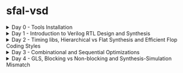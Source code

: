 # sfal-vsd
<details>
<summary>Day 0 - Tools Installation</summary>

### Yosys

```bash
$ git clone https://github.com/YosysHQ/yosys.git
$ cd yosys
$ sudo apt install make   # (If make is not installed please install it)
$ sudo apt-get install build-essential clang bison flex \
    libreadline-dev gawk tcl-dev libffi-dev git \
    graphviz xdot pkg-config python3 libboost-system-dev \
    libboost-python-dev libboost-filesystem-dev zlib1g-dev
$ make
$ sudo make install
```

[![Image](https://github.com/user-attachments/assets/5a9aeb0d-8f95-444a-b6ae-e945320eb726)](https://github.com/karthikguptatelukunta-tech/sfal-vsd/issues/1#issue-3436974372)



### iverilog
```bash
$ sudo apt-get install iverilog
```
![iverilog](https://github.com/user-attachments/assets/1e5f143e-8087-48c4-bddf-82255f542e38)

###Gtkwave
```bash
$ sudo apt update
$ sudo apt install gtkwave
```
![WhatsApp Image 2025-09-19 at 23 33 45](https://github.com/user-attachments/assets/61431f8d-6f14-453f-b52f-5f36052e50f1)
![WhatsApp Image 2025-09-19 at 23 33 45 (1)](https://github.com/user-attachments/assets/03ecd167-3d8b-45e6-828c-df115ab34e68)
</details>
<details>
	<summary>Day 1 - Introduction to Verilog RTL Design and Synthesis </summary>

# Day 1 - Introduction to Verilog RTL Design and Synthesis
## Introduction to open-source simulator Iverilog

Folder structure of the git clone:
- `lib` - will contain sky130 standard cell library
- `my_lib/verilog_models` - will contain standard cell verilog model
- `verilog_files` -contains the lab experiments source files

<img width="1541" height="784" alt="Screenshot 2025-09-25 151227" src="https://github.com/user-attachments/assets/c4a5d59f-71f6-4c5c-b194-437c7ac91376" />
<img width="1904" height="1018" alt="Screenshot 2025-09-25 151402" src="https://github.com/user-attachments/assets/6f42da14-0842-44fd-a97f-ac39cc153a69" />



Example of a design good_mux.v 

```
module good_mux (input i0 , input i1 , input sel , output reg y);
always @ (*)
begin
	if(sel)
		y <= i1;
	else 
		y <= i0;
end
endmodule
```
Example of a testbench tb_good_mux.v 

```
`timescale 1ns / 1ps
module tb_good_mux;
	// Inputs
	reg i0,i1,sel;
	// Outputs
	wire y;

        // Instantiate the Unit Under Test (UUT)
	good_mux uut (
		.sel(sel),
		.i0(i0),
		.i1(i1),
		.y(y)
	);

	initial begin
	$dumpfile("tb_good_mux.vcd");
	$dumpvars(0,tb_good_mux);
	// Initialize Inputs
	sel = 0;
	i0 = 0;
	i1 = 0;
	#300 $finish;
	end

always #75 sel = ~sel;
always #10 i0 = ~i0;
always #55 i1 = ~i1;
endmodule
```
Command to run the design and testbench
```
iverilog good_mux.v tb_good_mux.v
```
The output of the iverilog is a .vcd file and a.out file is created. By executing a.out iverilog dump the vcd file.

## Introduction to GTKWave
gtkwave will be used to generate the waveforms and display in visual format.

Command to view the vcd file in gtkwave 
```
gtkwave tb_good_mux.vcd
```
The waveform in gtwave is shown below

![WhatsApp Image 2025-09-25 at 22 06 27](https://github.com/user-attachments/assets/c503ee07-1471-4e84-b20d-0c1f064c3964)


## Introduction to Yosys
It is the synthesizer used to convert RTL to netlist.
Netlist should be the same as the Design but represented in the form of standard cells.
The same testbench can be used to verify RTL and Synthesized Netlist.

<img width="1866" height="989" alt="Screenshot 2025-09-25 155905" src="https://github.com/user-attachments/assets/5c4e22bd-e9b2-411a-82f0-04d6f44dbf71" />


## Introduction to Logic Synthesis

<img width="1866" height="1079" alt="Screenshot 2025-09-25 160029" src="https://github.com/user-attachments/assets/c40f7df7-8755-46ca-8256-4d1be34bf77a" />
<img width="1427" height="1027" alt="Screenshot 2025-09-25 160201" src="https://github.com/user-attachments/assets/fca35285-04ca-48e9-8198-52b582494c04" />



## Lab using Yosys and Sky130 PDKs

![WhatsApp Image 2025-09-25 at 22 11 10](https://github.com/user-attachments/assets/ecc2c7d5-348e-41b5-957b-105ca47d984e)
![WhatsApp Image 2025-09-25 at 22 11 11](https://github.com/user-attachments/assets/43262f4d-e8d5-432b-8c6e-9b0270c633a9)
![WhatsApp Image 2025-09-25 at 22 11 11 (1)](https://github.com/user-attachments/assets/ffbc2664-5853-46d3-9737-338b67a4a5d8)
![WhatsApp Image 2025-09-25 at 22 11 11 (2)](https://github.com/user-attachments/assets/b4e68d4b-f8cc-4f32-8aff-07cd76372254)





</details>
<details>
<summary>Day 2 - Timing libs, Hierarchical vs Flat Synthesis and Efficient Flop Coding Styles </summary>
# Day 2 - Timing libs, Hierarchical vs Flat Synthesis and Efficient Flop Coding Styles
Standard cell libraries are characterized across **PVT (Process, Voltage, Temperature)** conditions to model real-world variations.  

- **Process (P):** Variations due to fabrication (e.g., fast, slow, typical).  
- **Voltage (V):** Variations in supply voltage levels.  
- **Temperature (T):** Variations in operating temperature.  

💡 Library filenames typically encode these conditions:  
- **`tt`** → Typical process corner  
- **`025C`** → Characterized at 25 °C  
- **`1v80`** → Characterized at 1.8 V  

**Example:**  
my_lib_tt_025C_1v80.lib
This corresponds to **typical process**, **25 °C temperature**, and **1.8 V voltage**.

<img width="827" height="834" alt="Screenshot 2025-09-25 212420" src="https://github.com/user-attachments/assets/323e2dfc-d72e-46eb-81b5-c88c10fb4109" />

## Hierarchical vs Flat Synthesis

### Hierarchical Synthesis
##  Report after Synthesizing `multiple_modules.v`

After synthesis, the **sub-module statistics** are printed.  
- Example: `sub_module1` has **1 AND gate** and `sub_module2` has **1 OR gate**.  
- This demonstrates **Hierarchical Synthesis**.

###  Hierarchy Preservation
- `sub_module1` and `sub_module2` are instantiated separately in the synthesized Verilog netlist.  
- Instead of directly showing AND/OR gates, we see the **sub-modules** when running the `show` command (as seen in the screenshot).  

###  Inside `sub_module2` (in synthesized netlist `multiple_modules_hier.v`)
- Instead of an OR gate, the inputs **a & b** pass through an **inverter** and then a **NAND gate**.  
- Reason: In CMOS, stacking **PMOS** (as in an OR gate) is inefficient, since PMOS has lower mobility and must be made wider to achieve meaningful output.  
- Hence, the synthesis tool optimizes the OR function into **INV + NAND**.  

👉 The next step is to analyze the **`.lib` file** for deeper understanding of how this mapping is performed.
![WhatsApp Image 2025-09-26 at 17 05 16](https://github.com/user-attachments/assets/3f26a54c-21e9-461f-ad18-d3e7dc70a8f6)
![WhatsApp Image 2025-09-26 at 17 05 59](https://github.com/user-attachments/assets/fa10a091-a057-4c58-88a3-b113eb0cb26f)
![WhatsApp Image 2025-09-26 at 17 05 15](https://github.com/user-attachments/assets/8573f77f-7c78-496b-96b6-89a20332a4a9)
### Flat Synthesis
The design can be flattened by using the command `flatten`.

Screenshot shows the command, synthesized netlist and the logical diagram.
<img width="1655" height="850" alt="Screenshot 2025-09-26 164629" src="https://github.com/user-attachments/assets/9dbec2cc-ce0d-43b1-ae39-0431a95bcd31" />
### Sub-module Level Synthesis
RTL (Register Transfer Level) designs are often modular, with various functional blocks or sub-modules. Sub-module level synthesis allows each of these sub-modules to be synthesized independently.
## 🔎 Why Sub-Module Level Synthesis?

Sub-module level synthesis is an important step in digital design because it allows finer control and better results during optimization. Some key benefits are:

- **Optimization and Area Reduction:**  
  Each sub-module is optimized on its own. The synthesis tool can apply logic optimizations, technology mapping, and area minimization locally, which leads to efficient use of resources and a smaller overall chip area.  

- **Reusability:**  
  Sub-modules can be designed, verified, and optimized independently. Once created, they can be reused across multiple designs, saving effort and improving design productivity.  

- **Parallel Processing:**  
  For large projects, different sub-modules can be synthesized in parallel. This makes the overall synthesis process faster and more scalable.  

---

### 🛠️ Running Sub-Module Synthesis  

Below are the commands to synthesize a specific sub-module:  

```bash
read_liberty -lib ../lib/sky130_fd_sc_hd__tt_025C_1v80.lib
read_verilog multiple_modules.v
synth -top sub_module1
abc -liberty ../lib/sky130_fd_sc_hd__tt_025C_1v80.lib
show
```
<img width="830" height="616" alt="Screenshot 2025-09-26 171240" src="https://github.com/user-attachments/assets/179b8fe8-8956-4d03-a4f4-86783acaf06f" />


## Various Flop Coding Styles and Optimization

### Why do we need flops and how do they prevent glitches in the circuit?

Why Flops Help Prevent Glitches

Glitches in digital circuits often show up because of signal delays, noise, or timing mismatches. Flip-flops (flops) play a big role in keeping things clean and stable:

Synchronization: Flops are edge-triggered. They only “listen” on clock edges (rising or falling), so outputs don’t randomly toggle when inputs wiggle in between. This makes sure the output updates in a controlled way, not due to short-lived glitches.

Timing Control: Since flops are driven by a clock, all updates happen in sync across the design. That clocked behavior prevents mismatched arrival times of signals from creating unwanted glitches.

In short, flops act like a timing checkpoint—capturing signals only at defined moments and filtering out noise or spurious transitions.
<img width="846" height="867" alt="324639488-32aab966-261a-4e42-9f49-59572586cd0f" src="https://github.com/user-attachments/assets/158f932d-3750-4b2e-b4eb-b9c14284dfa4" />
### Different types of flops
To initialize flops, we need to `set` and `reset` which can be synchronous or asynchronous
<img width="775" height="423" alt="324651651-338b941f-4a51-4cf3-9289-f344afac2922" src="https://github.com/user-attachments/assets/d632e03d-d85e-4c3f-a153-1859446967c4" />
![WhatsApp Image 2025-09-26 at 23 17 53](https://github.com/user-attachments/assets/2fa482f7-80d5-4e0b-9de8-b41db0cf03bd)
![WhatsApp Image 2025-09-26 at 23 17 54](https://github.com/user-attachments/assets/8cfddd98-f0f4-4c90-9122-a101d112d388)
![WhatsApp Image 2025-09-26 at 23 17 54 (1)](https://github.com/user-attachments/assets/de4d41ed-ac60-4485-b50c-1b3d5d87df60)
![WhatsApp Image 2025-09-26 at 23 17 55](https://github.com/user-attachments/assets/670a5892-c34a-46fc-a697-a3d9cb0e7285)
![WhatsApp Image 2025-09-26 at 23 17 55 (1)](https://github.com/user-attachments/assets/653bd990-7c62-46ac-b364-f9b04fd70cbf)
![WhatsApp Image 2025-09-26 at 23 17 55 (2)](https://github.com/user-attachments/assets/6c9c12ff-0849-4fd0-a8b9-29995f926b59
![WhatsApp Image 2025-09-26 at 23 17 56](https://github.com/user-attachments/assets/adaedfb0-d5cc-4368-a9a8-f646cb889e4d)

### Synthesizing flops
The command to synthesize ***DFF with asynchronous reset*** as an example
```
read_liberty -lib ../lib/sky130_fd_sc_hd__tt_025C_1v80.lib
read_verilog dff_asyncres.v
synth -top dff_asyncres
dfflibmap -liberty ../lib/sky130_fd_sc_hd__tt_025C_1v80.lib
abc -liberty ../lib/sky130_fd_sc_hd__tt_025C_1v80.lib
show
```
![WhatsApp Image 2025-09-26 at 23 17 55](https://github.com/user-attachments/assets/b3cd999e-5789-4f96-9a9d-ba05d3e3510a)
![WhatsApp Image 2025-09-26 at 23 17 55 (1)](https://github.com/user-attachments/assets/c51ad20c-ea30-4a2c-aff5-eaab1eb4a033)
![WhatsApp Image 2025-09-26 at 23 17 55 (2)](https://github.com/user-attachments/assets/e95f6003-3de8-4ee5-bc64-6c43f1ef0568)
![WhatsApp Image 2025-09-26 at 23 17 56](https://github.com/user-attachments/assets/dbc90c93-e363-4539-8c6d-fbcdb1a77a90)

### Synthesizing mult2 (multiply by 2)

 
To implement `y[3:0] = 2*a[2:0]`, we append a `1'b0 `to the `a[2:0]` i.e, `y[3:0] = {a[2:0],0}`. This is also equal to left shift the input bits by 1.
This can be realized by just wiring.
So we expect no hardware which is also seen in the screenshot below, analysis after synthesis and show. The command 'abc' is not required for mapping when there are no cells.

![WhatsApp Image 2025-09-26 at 23 29 03](https://github.com/user-attachments/assets/178dc861-bfbd-4b97-8324-2185ce4d2ed4)
![WhatsApp Image 2025-09-26 at 23 29 04](https://github.com/user-attachments/assets/9c8b030d-bb94-4187-b01f-436ce7d4896b)
![WhatsApp Image 2025-09-26 at 23 29 04 (1)](https://github.com/user-attachments/assets/39744db2-3532-482c-b055-7aa5de7f1070)
### Synthesizing mult9 (multiply by 9 or 8+1)

`y=9*a` can be considered `8*a+1*a`
To implement `y[5:0] = 9*a[2:0]`, we append `000` to `a[2:0]` and then add `a` i.e, `y[5:0] = {a[2:0],000} + a[2:0]`.
This can be realized just by wiring.
So we expect no hardware which is also seen in the screenshot below, analysis after synthesis and show. The command 'abc' is not required for mapping when there are no cells.
![WhatsApp Image 2025-09-26 at 23 30 52](https://github.com/user-attachments/assets/86cab940-27b5-44b8-b07c-b7f3cf8c8d53)
![WhatsApp Image 2025-09-26 at 23 31 29](https://github.com/user-attachments/assets/80acf8a2-61de-433c-82f5-73e8d5e1112b)
![WhatsApp Image 2025-09-26 at 23 30 52 (1)](https://github.com/user-attachments/assets/2330f8ca-a128-4d59-ae5d-c539b430c210
</details>

<details>
	<summary>Day 3 - Combinational and Sequential Optimizations </summary>
	
# Day 3 - Combinational and Sequential Optimizations

## Introduction to Optimizations

### Combinational Logic Optimization
Logic optimization is all about squeezing the design to make it more efficient in terms of area and power.

Two of the most common techniques are:

Constant Propagation – simplifying logic by directly replacing signals with known constant values.

Boolean Logic Optimization – using methods like K-maps or Quine-McCluskey to minimize expressions.
<img width="618" height="324" alt="326310525-c8bd1118-52f7-441b-8cff-254d851cb892" src="https://github.com/user-attachments/assets/c5babb75-241e-4a5c-9f56-66b47b66b19c" />


one such example is shown below
<img width="619" height="300" alt="326311271-aa864102-ef33-4d45-9ec9-929738172cd4" src="https://github.com/user-attachments/assets/62166bce-2939-4c58-999f-dc6d233f04f3" />
### Sequential Logic Optimization
The technqiues used are:
1) Basic
   - Sequential constant propagation
2) Advanced (not covered as part of lab)
   - Static optimization
   - Retiming
   - Sequential logic cloning (floorplan aware synthesis)

An example of sequential constant propagation is highlighted below of DFF with asynchronous reset where D input is grounded. To note, the same technique cannot be applied to DFF with the asynchronous set because while `Q=1` when `Set=1`, but `Q=0` at `Set=0` at the next CLK pulse. Q is dependent not only on Set but also on the clock edge.
<img width="629" height="348" alt="326312711-3e31a212-a0b0-42c3-be92-d0075a9f7d1c" src="https://github.com/user-attachments/assets/8d26b664-c3cc-424e-81b5-6f34c832083c" />
Retiming is a technique to improve the performance of the circuit.
<img width="600" height="337" alt="326621258-23bcc15c-813b-496a-aebf-ebbf5ceba557" src="https://github.com/user-attachments/assets/538164d5-418a-489b-94f6-83d27305d7ad" />


## Combinational Logic Optimizations
Commands for optimization

```
opt_clean -purge
```
### Optimization of opt_check.v
Syntax for opt_check.v
```
module opt_check (input a , input b , output y);
        assign y = a?b:0;
endmodule
```
For opt_check.v the assignment `y = a?b:0` reduces to `y = ab`. The screenshot shown below explains this
<img width="533" height="304" alt="326625012-f4b6a999-f665-412f-a705-9496bfdd04c2" src="https://github.com/user-attachments/assets/8af34607-5afe-42fd-9aea-7175625f786d" /> 


The logic implementation after synthesis for opt_check.v is shown below, showing only AND gate.

![WhatsApp Image 2025-09-27 at 12 51 17](https://github.com/user-attachments/assets/dbb3d68d-cd8a-4c8d-bc96-44adf925213e) 

### Optimization of opt_check2.v
Syntax for opt_check2.v
```
module opt_check2 (input a , input b , output y);
        assign y = a?1:b;
endmodule
```
For opt_check2.v the assignment `y = a?1:b` reduces to `y = a + b`. 

The logic implementation after synthesis for opt_check2.v is shown below, showing only OR gate.

![WhatsApp Image 2025-09-27 at 12 52 40](https://github.com/user-attachments/assets/8aecb0a7-56db-4884-a67f-4cd505c39e04) 


### Optimization of opt_check3.v
Syntax for opt_check3.v
```
module opt_check3 (input a , input b, input c , output y);
	assign y = a?(c?b:0):0;
endmodule
```
For opt_check.v the assignment `y = a?(c?b:0):0` reduces to `y = abc`. The screenshot shown below explains this.

<img width="541" height="286" alt="326627801-c9fb59d8-d080-4776-bec6-46e3b48b3d68" src="https://github.com/user-attachments/assets/f1daa2f0-7264-43a4-96e6-77b40090152c" />

The logic implementation after synthesis for opt_check3.v is shown below, showing 3 input AND gate.

![WhatsApp Image 2025-09-27 at 12 54 44](https://github.com/user-attachments/assets/e511efd0-0239-4834-aa7e-eb66165ea837)


### Optimization of multiple_module_opt.v

Syntax of multiple_module_opt.v
```
module sub_module1(input a , input b , output y);
 assign y = a & b;
endmodule

module sub_module2(input a , input b , output y);
 assign y = a^b;
endmodule

module multiple_module_opt(input a , input b , input c , input d , output y);
wire n1,n2,n3;

sub_module1 U1 (.a(a) , .b(1'b1) , .y(n1));
sub_module2 U2 (.a(n1), .b(1'b0) , .y(n2));
sub_module2 U3 (.a(b), .b(d) , .y(n3));

assign y = c | (b & n1); 
endmodule
```

The logic implementation after synthesis for multiple_module_opt.v is shown below.

![WhatsApp Image 2025-09-27 at 12 55 58](https://github.com/user-attachments/assets/72816d7c-32b8-45cd-affa-10ba122b57af)


## Sequential Logic Optimizations

Both the dff_const1.v and dff_const2 are explained below.

<img width="851" height="415" alt="326765445-b9bede59-edaa-4f4f-ad90-9036c63aa4da" src="https://github.com/user-attachments/assets/fcffee66-49e3-40a4-b13a-39f575bc804e" />
### Optimizing dff_const1.v

Syntax for dff_const1.v
```
module dff_const1(input clk, input reset, output reg q);
always @(posedge clk, posedge reset)
begin
	if(reset)
		q <= 1'b0;
	else
		q <= 1'b1;
end

endmodule
```
For dff_const1.v, `q=0` as long as `reset=1`. However, when `reset=0` `q` doesn't immediately becomes `1` rather at the next rising edge of the `clk` as shown below. ***So the optimization cannot be applied***.

![WhatsApp Image 2025-09-27 at 13 18 30](https://github.com/user-attachments/assets/0788ed96-75ad-4c3c-92cb-5d1bb781b7a6)

The commands to run the synthesis
```
read_liberty -lib ../lib/sky130_fd_sc_hd__tt_025C_1v80.lib
read_verilog dff_const1.v
synth -top dff_const1
dfflibmap -liberty ../lib/sky130_fd_sc_hd__tt_025C_1v80.lib
abc -liberty ../lib/sky130_fd_sc_hd__tt_025C_1v80.lib
show
```

The logic implementation after synthesis for dff_const1.v is shown below.
![WhatsApp Image 2025-09-27 at 13 20 31](https://github.com/user-attachments/assets/f177515a-b1c0-4b9a-8dea-e32c7d7a749f)
similarly,
![WhatsApp Image 2025-09-27 at 13 22 24](https://github.com/user-attachments/assets/de7fa636-4688-46ac-89dc-841479ea562e)
![WhatsApp Image 2025-09-27 at 13 22 24 (1)](https://github.com/user-attachments/assets/274aa7c9-fd36-4591-9eba-4560c91bc4d0)
![WhatsApp Image 2025-09-27 at 13 22 25](https://github.com/user-attachments/assets/13b9be48-0275-4f29-986b-c8319bbd752a)
![WhatsApp Image 2025-09-27 at 13 22 25](https://github.com/user-attachments/assets/ecdb25bd-3c76-4182-9d8c-f61836a52b1b)

### Optimizing dff_const3.v (above images)

Syntax for dff_const3.v
```
module dff_const3(input clk, input reset, output reg q);
reg q1;

always @(posedge clk, posedge reset)
begin
	if(reset)
	begin
		q <= 1'b1;
		q1 <= 1'b0;
	end
	else
	begin
		q1 <= 1'b1;
		q <= q1;
	end
end

endmodule
```
For dff_const3.v, there are two flops.  `q1=0` as long as `reset=1`. However, when `reset=0` `q1` doesn't immediately becomes `1` rather at the next rising edge of the `clk` with some propagation delay as shown below. `q=1` as long as `reset=1`, acting as `set` rather than `reset`. However, when `reset=0` `q` samples `q1` as `0` as there are some propagation delay for `q1`as shown below. At the next `clk` edge `q` samples `q1` as `1`.
***So the optimization cannot be applied***.

The command to run HDL simulation
```
iverilog dff_const3.v tb_dff_const3.v
./a.out
gtkwave tb_dff_const3.vcd
```
The HDL simulation is shown below.

The commands to run the synthesis
```
read_liberty -lib ../lib/sky130_fd_sc_hd__tt_025C_1v80.lib
read_verilog dff_const3.v
synth -top dff_const3
dfflibmap -liberty ../lib/sky130_fd_sc_hd__tt_025C_1v80.lib
abc -liberty ../lib/sky130_fd_sc_hd__tt_025C_1v80.lib
show
```

## Sequential Optimzations for Unused Outputs

### Optimization of Case1: 3-bit Up Counter with q[0] used (counter_opt.v)
Example of a counter where bits at the position of [2] and [1] are unused.

```
module counter_opt (input clk , input reset , output q);
reg [2:0] count;
assign q = count[0];

always @(posedge clk ,posedge reset)
begin
	if(reset)
		count <= 3'b000;
	else
		count <= count + 1;
end

endmodule
```
The screenshot explains the logic of the counter. Only q[0] is used. ***So the optimization can be applied***.

<img width="1200" height="506" alt="326786452-dbdbd8d5-a305-4f31-b8ba-a8c33d53d67a" src="https://github.com/user-attachments/assets/a7d3bedd-a022-4f98-a7b4-2cbe1e0ce3c1" />
The commands to run the synthesis
```
read_liberty -lib ../lib/sky130_fd_sc_hd__tt_025C_1v80.lib
read_verilog counter_opt.v
synth -top counter_opt
dfflibmap -liberty ../lib/sky130_fd_sc_hd__tt_025C_1v80.lib
abc -liberty ../lib/sky130_fd_sc_hd__tt_025C_1v80.lib
show
```
We see only one flop after the synthesis and also seen in synthesis report after `synth -top counter_opt.v`

<img width="1672" height="506" alt="326789951-42d260a1-72bc-4d5f-b891-9fea58a57813" src="https://github.com/user-attachments/assets/56b9a09b-29eb-4344-80d1-abd4c037d5d8" />
### Optimization of Case2: 3-bit Up Counter (counter_opt2.v)

Example of a counter where all the bits are used.
```
module counter_opt (input clk , input reset , output q);
reg [2:0] count;
assign q = (count[2:0] == 3'b100);

always @(posedge clk ,posedge reset)
begin
	if(reset)
		count <= 3'b000;
	else
		count <= count + 1;
end

endmodule
```
The commands to run the synthesis
```
read_liberty -lib ../lib/sky130_fd_sc_hd__tt_025C_1v80.lib
read_verilog counter_opt.v
synth -top counter_opt
dfflibmap -liberty ../lib/sky130_fd_sc_hd__tt_025C_1v80.lib
abc -liberty ../lib/sky130_fd_sc_hd__tt_025C_1v80.lib
show
```
<img width="829" height="672" alt="326793539-a7c68bda-5619-4dd6-89d4-d8773c1bf345" src="https://github.com/user-attachments/assets/4d88e2ab-6c80-4d9f-afe0-4e5122fc8567" />
<img width="1669" height="386" alt="326793572-95bbe05c-bdde-4bdd-8fe7-492be015dc9f" src="https://github.com/user-attachments/assets/a3d29d01-00ed-4601-a80a-8c23604e6e0b" />
<img width="1167" height="471" alt="326793600-11cd582b-4ccd-4b99-82e2-1c68c92db131" src="https://github.com/user-attachments/assets/9f159fe7-ca84-4348-b26d-2a2081b2dc7c" />

</details>
<details>

 <summary>Day 4 - GLS, Blocking vs Non-blocking and Synthesis-Simulation Mismatch</summary>
 
# Day 4 - GLS, Blocking vs Non-blocking and Synthesis-Simulation Mismatch

## GLS, Synthesis-Simulation Mismatch, and Blocking/Non-blocking Statements
After synthesis, it’s important to validate the design to make sure it still behaves as expected. The key checks are:

-**Functional Verification**
Run simulations on the synthesized netlist to confirm that functionality matches the RTL design.

-**Timing Verification**
Ensure the design meets timing requirements. This is typically done through delay annotation (timing-aware simulation), where real gate delays from the .lib are applied to the netlist.
<img width="529" height="240" alt="Screenshot 2025-09-27 133734" src="https://github.com/user-attachments/assets/27b17251-51ca-4089-938e-131cb0c4aefd" />

### Synthesis Simulation Mismatches

It happens because of the following reasons
- Missing sensitivity list
- Blocking vs non-blocking assignments
- Non-standard verilog coding

#### (1) Missing sensitivity list

As shown in the screenshot below, `always` block is evaluated only when `sel` is changing. So output `y` is not evaluated when `sel` is not changing although `i0` and `i1` are changing. Rather it acts like a latch. The code on the right side represents the correct design coding for `mux`. In this case `always` is evaluated for any signal changes. 

<img width="525" height="304" alt="Screenshot 2025-09-27 133744" src="https://github.com/user-attachments/assets/7ed95325-ac5a-4bc2-b595-23082fd3650a" />

#### (2) Blocking vs Non-blocking Assignments
##### Blocking Statements
-Denoted by =
-Executed sequentially in the order they appear inside the always block
-Each statement completes before the next one starts
##### Non-Blocking Statements
-Denoted by <=
-All right-hand side (RHS) expressions are evaluated when the always block is entered, and updates to the left-hand side (LHS) happen in parallel
-Enables concurrent execution


 The left side of the screenshot below gives us the correct execution. While the right side can lead to serious issues as `d` is assigned to `q` directly. ***So choosing non-blocking statements is best practice*** (highlighted in the screenshot below).
 <img width="509" height="269" alt="Screenshot 2025-09-27 133754" src="https://github.com/user-attachments/assets/20227375-233f-4d74-9530-cf4e0a2e1c1d" />

##### Blocking Statements Leading to Synthesis Simulation Mismatch

In the code shown below, `y` gets the old `q0` value. This will mimic delay or flop. But when you synthesize, there will be no flop. If the order is changed (right side code), latest value of `q0` is assigned to `y`. 

When synthesized, both will lead to the same circuit. However, simulation will result in different behavior. For the left side of the code, `y` gets the old `q0` value and for the right side of the code, `y` gets the latest `q0` value leading to a synthesis simulation mismatch. 

This issue is resolved by using ***non-blocking statements***.

<img width="499" height="265" alt="Screenshot 2025-09-27 133803" src="https://github.com/user-attachments/assets/36eeb1e4-a567-4d34-b686-3b1908e2ebf7" />


## Labs on GLS and Synthesis-Simulation Mismatch

### Ternary operator MUX (ternary_operator_mux.v)

The Verilog code of ternary_operator_mux.v
```
module ternary_operator_mux (input i0 , input i1 , input sel , output y);
	assign y = sel?i1:i0;
	endmodule
```
The command to run HDL simulation
```
iverilog ternary_operator_mux.v tb_ternary_operator_mux.v
./a.out
gtkwave tb_ternary_operator_mux.vcd
```
HDL Simulation waveform of ternary_operator_mux.v is shown in the screenshot below

![WhatsApp Image 2025-09-27 at 14 44 31](https://github.com/user-attachments/assets/1adbe962-051e-4015-873e-876cf9a1206c)
The commands to run the synthesis for ternary_operator_mux.v
```
read_liberty -lib ../lib/sky130_fd_sc_hd__tt_025C_1v80.lib
read_verilog ternary_operator_mux.v
synth -top ternary_operator_mux
abc -liberty ../lib/sky130_fd_sc_hd__tt_025C_1v80.lib
show
write_verilog ternary_operator_mux_net.v
```
![WhatsApp Image 2025-09-27 at 14 46 21](https://github.com/user-attachments/assets/865e444d-cbf9-4b06-9deb-be98db7d60ea)
The commands to do GLS for ternary_operator_mux.v
```
iverilog ../my_lib/verilog_model/primitives.v ../my_lib/verilog_model/sky130_fd_sc_hd.v ternary_operator_mux_net.v tb_ternary_operator_mux.v
./a.out
gtkwave tb_ternary_operator_mux.vcd
```
The GLS output is shown below.
![WhatsApp Image 2025-09-27 at 14 46 21](https://github.com/user-attachments/assets/3215cc74-b084-4a0a-a909-29200b9c086f)

### Bad MUX (bad_mux.v)

The `always` block is executed only at `sel` signal. It works like a flop rather than mux.
The Verilog code of bad_mux.v
```
module bad_mux (input i0 , input i1 , input sel , output reg y);
always @ (sel)
begin
	if(sel)
		y <= i1;
	else 
		y <= i0;
end
endmodule
```

The command to run HDL simulation
```
iverilog bad_mux.v tb_bad_mux.v
./a.out
gtkwave tb_bad_mux.vcd
```
HDL Simulation waveform of bad_mux.v is shown in the screenshot below
![WhatsApp Image 2025-09-27 at 14 49 25](https://github.com/user-attachments/assets/c3d9435a-9dcc-4bee-9856-e9cdedce5893)

The commands to run the synthesis for bad_mux.v.
```
read_liberty -lib ../lib/sky130_fd_sc_hd__tt_025C_1v80.lib
read_verilog bad_mux.v
synth -top bad_mux
abc -liberty ../lib/sky130_fd_sc_hd__tt_025C_1v80.lib
show
write_verilog bad_mux_net.v
```

The synthesis report shows it is still inferring the mux but not the flop.
![WhatsApp Image 2025-09-27 at 14 50 23](https://github.com/user-attachments/assets/5282f785-4846-4adf-b606-9dc42fb0beae)

The commands to do GLS for bad_mux.v
```
iverilog ../my_lib/verilog_model/primitives.v ../my_lib/verilog_model/sky130_fd_sc_hd.v bad_mux_net.v tb_bad_mux.v
./a.out
gtkwave tb_bad_mux.vcd
```
The GLS output is shown below. This shows correct functionality which is different from HDL simulation, leading to ***synthesis simulation mismatch***.

![WhatsApp Image 2025-09-27 at 14 51 35](https://github.com/user-attachments/assets/ae7b0fae-7986-4848-b347-44560acba3ca)

## Labs on Synthesis-Simulation Mismatch for Blocking Statements

### Blocking Caveat (blocking_caveat.v)

The logic to simulate is shown below.
<img width="594" height="346" alt="326985349-d7e6ea20-93fb-41d4-9f56-9910fe8f9931" src="https://github.com/user-attachments/assets/eb1049eb-884d-4dbe-aedd-fd4a5b89ef2c" />
The Verilog code of blocking_caveat.v
```
module blocking_caveat (input a , input b , input  c, output reg d); 
reg x;
always @ (*)
begin
	d = x & c;
	x = a | b;
end
endmodule
```

The command to run HDL simulation
```
iverilog blocking_caveat.v tb_blocking_caveat.v
./a.out
gtkwave tb_blocking_caveat.vcd
```
HDL Simulation waveform of blocking_caveat.v is shown in the screenshot below. `d` takes the old value of `x` causing incorrect functionality.
![WhatsApp Image 2025-09-27 at 14 54 42](https://github.com/user-attachments/assets/93abda7b-be6a-4eee-9885-edf715237edd)

The commands to run the synthesis for bad_mux.v.
```
read_liberty -lib ../lib/sky130_fd_sc_hd__tt_025C_1v80.lib
read_verilog blocking_caveat.v
synth -top blocking_caveat
abc -liberty ../lib/sky130_fd_sc_hd__tt_025C_1v80.lib
show
write_verilog blocking_caveat_net.v
```

The synthesis report and logic synthesis is shown below.
![WhatsApp Image 2025-09-27 at 14 56 04](https://github.com/user-attachments/assets/4c8b9c8b-d978-4327-94c6-cea1ec14c8bb)
The commands to do GLS for bad_mux.v
```
iverilog ../my_lib/verilog_model/primitives.v ../my_lib/verilog_model/sky130_fd_sc_hd.v blocking_caveat_net.v tb_blocking_caveat.v
./a.out
gtkwave tb_blocking_caveat.vcd
```
The GLS output is shown below. In this case, `d` takes the current value of `x` causing incorrect functionality.The waveform shows correct functionality which is different from HDL simulation, leading to ***synthesis simulation mismatch***.
<img width="981" height="463" alt="326988314-b8fcd356-8743-4098-aae8-bdbd8ab88a15" src="https://github.com/user-attachments/assets/6e589a90-5d92-4f83-a269-85337e00b0be" />
</details>





























